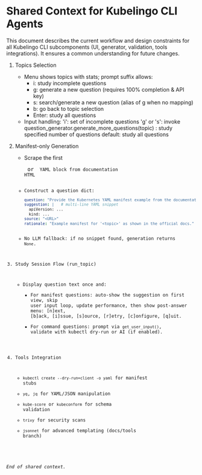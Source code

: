 # Shared Context for Kubelingo CLI Agents

This document describes the current workflow and design constraints for all Kubelingo
CLI subcomponents (UI, generator, validation, tools integrations). It ensures a common
understanding for future changes.

1. Topics Selection
   - Menu shows topics with stats; prompt suffix allows:
     * i: study incomplete questions
     * g: generate a new question (requires 100% completion & API key)
     * s: search/generate a new question (alias of g when no mapping)
     * b: go back to topic selection
     * Enter: study all questions
   - Input handling:
     'i': set of incomplete questions
     'g' or 's': invoke question_generator.generate_more_questions(topic)
     <digit>: study specified number of questions
     default: study all questions

2. Manifest-only Generation
   - Scrape the first <pre> or <code> YAML block from documentation HTML
   - Construct a question dict:
     ```yaml
     question: "Provide the Kubernetes YAML manifest example from the documentation at <URL>"
     suggestion: |   # multi-line YAML snippet
       apiVersion: ...
       kind: ...
     source: "<URL>"
     rationale: "Example manifest for '<topic>' as shown in the official docs."
     ```
   - No LLM fallback: if no snippet found, generation returns `None`.

3. Study Session Flow (run_topic)
   - Display question text once and:
     * For manifest questions: auto-show the suggestion on first view, skip user input loop,
       update performance, then show post-answer menu: [n]ext, [b]ack, [i]ssue, [s]ource, [r]etry, [c]onfigure, [q]uit.
     * For command questions: prompt via `get_user_input()`, validate with kubectl dry-run or AI (if enabled).

4. Tools Integration
   - `kubectl create --dry-run=client -o yaml` for manifest stubs
   - `yq`, `jq` for YAML/JSON manipulation
   - `kube-score` or `kubeconform` for schema validation
   - `trivy` for security scans
   - `jsonnet` for advanced templating (docs/tools branch)

_End of shared context._